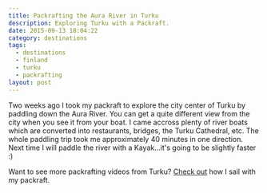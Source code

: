 ```yaml
---
title: Packrafting the Aura River in Turku
description: Exploring Turku with a Packraft.
date: 2015-09-13 18:04:22
category: destinations
tags:
  - destinations
  - finland
  - turku
  - packrafting
layout: post
---
```

Two weeks ago I took my packraft to explore the city center of Turku by paddling down the Aura River. You can get a quite different view from the city when you see it from your boat. I came accross plenty of river boats which are converted into restaurants, bridges, the Turku Cathedral, etc. The whole paddling trip took me approximately 40 minutes in one direction. Next time I will paddle the river with a Kayak...it's going to be slightly faster :)

Want to see more packrafting videos from Turku? <a rel="nofollow" href="http://www.hikeventures.com/Windpaddle-sailing-packraft/">Check out</a> how I sail with my packraft.
